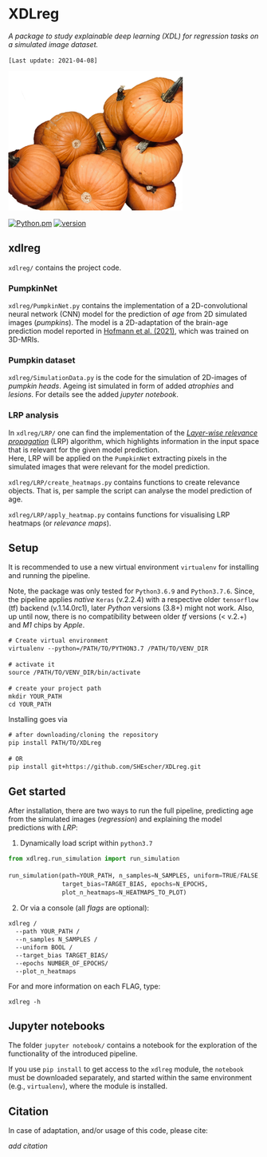 # XDLreg

*A package to study explainable deep learning (XDL) for regression tasks on a simulated image dataset.*

`[Last update: 2021-04-08]`

<img src="Pumpkin.png" alt="PumpkinNet" width="350">

[![Python.pm](https://img.shields.io/badge/python-3.7≥version≥3.6-brightgreen.svg?maxAge=259200)](#) [![version](https://img.shields.io/badge/version-1.0.0-yellow.svg?maxAge=259200)](#)

## xdlreg
`xdlreg/` contains the project code.

### PumpkinNet
`xdlreg/PumpkinNet.py` contains the implementation of a 2D-convolutional neural network (CNN) model for the prediction of *age* from 2D simulated images (*pumpkins*). The model is a 2D-adaptation of the brain-age prediction model reported in [Hofmann et al. (2021)](DOI), which was trained on 3D-MRIs.

### Pumpkin dataset
`xdlreg/SimulationData.py` is the code for the simulation of 2D-images of *pumpkin heads*. Ageing ist simulated in form of added *atrophies* and *lesions*. For details see the added *jupyter notebook*.

### LRP analysis
In `xdlreg/LRP/` one can find the implementation of the [*Layer-wise relevance propagation*](https://depositonce.tu-berlin.de/handle/11303/8813) (LRP) algorithm, which highlights information in the input space that is relevant for the given model prediction. <br>
Here, LRP will be applied on the `PumpkinNet` extracting pixels in the simulated images that were relevant for the model prediction.

`xdlreg/LRP/create_heatmaps.py` contains functions to create relevance objects. That is, per sample the script can analyse the model prediction of age.

`xdlreg/LRP/apply_heatmap.py` contains functions for visualising LRP heatmaps (or *relevance maps*).

## Setup
It is recommended to use a new virtual environment `virtualenv` for installing and running the pipeline. 

Note, the package was only tested for `Python3.6.9` and `Python3.7.6`. Since, the pipeline applies *native* `Keras` (v.2.2.4) with a respective older `tensorflow` (tf) backend (v.1.14.0rc1), later *Python* versions (3.8+) might not work. Also, up until now, there is no compatibility between older *tf* versions (< v.2.+) and *M1* chips by *Apple*.

```console
# Create virtual environment
virtualenv --python=/PATH/TO/PYTHON3.7 /PATH/TO/VENV_DIR

# activate it
source /PATH/TO/VENV_DIR/bin/activate

# create your project path
mkdir YOUR_PATH
cd YOUR_PATH
```

Installing goes via
```console
# after downloading/cloning the repository
pip install PATH/TO/XDLreg

# OR
pip install git+https://github.com/SHEscher/XDLreg.git
```

## Get started
After installation, there are two ways to run the full pipeline, predicting age from the simulated images (*regression*) and explaining the model predictions with *LRP*:

1. Dynamically load script within `python3.7`

```python
from xdlreg.run_simulation import run_simulation

run_simulation(path=YOUR_PATH, n_samples=N_SAMPLES, uniform=TRUE/FALSE,
               target_bias=TARGET_BIAS, epochs=N_EPOCHS,
               plot_n_heatmaps=N_HEATMAPS_TO_PLOT)
```
2. Or via a console (all *flags* are optional):

```console
xdlreg /
  --path YOUR_PATH /
  --n_samples N_SAMPLES /
  --uniform BOOL /
  --target_bias TARGET_BIAS/
  --epochs NUMBER_OF_EPOCHS/
  --plot_n_heatmaps
```
For and more information on each FLAG, type:
```console
xdlreg -h
```

## Jupyter notebooks
The folder `jupyter notebook/` contains a notebook for the exploration of the functionality of the introduced pipeline.

If you use `pip install` to get access to the `xdlreg` module, the `notebook` must be downloaded separately, and started within the same environment (e.g., `virtualenv`), where the module is installed.

## Citation

In case of adaptation, and/or usage of this code, please cite:

*add citation*
